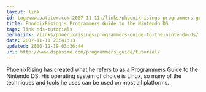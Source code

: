 ```yaml
---
layout: link
id: tag:www.patater.com,2007-11-11:/links/phoenixrisings-programmers-guide-to-the-nintendo-ds
title: PhoenixRising's Programmers Guide to the Nintendo DS
tags: link nds-tutorials
permalink: /links/phoenixrisings-programmers-guide-to-the-nintendo-ds/
date: 2007-11-11 23:41:13
updated: 2010-12-19 03:36:44
uri: http://www.dspassme.com/programmers_guide/tutorial/
---
```

PhoenixRising has created what he refers to as a Programmers Guide to the
Nintendo DS. His operating system of choice is Linux, so many of the techniques
and tools he uses can be used on most all platforms.
